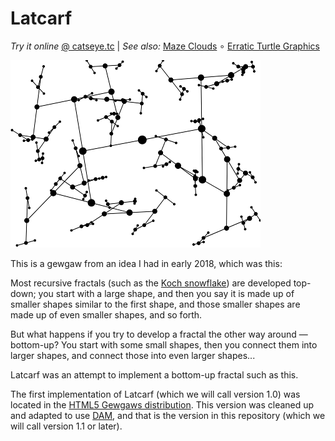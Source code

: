 Latcarf
=======

_Try it online_ [@ catseye.tc](https://catseye.tc/installation/Latcarf)
| _See also:_ [Maze Clouds](https://github.com/catseye/Maze-Clouds#readme)
∘ [Erratic Turtle Graphics](https://github.com/catseye/Erratic-Turtle-Graphics#readme)

![screenshot](images/latcarf1.png?raw=true)

This is a gewgaw from an idea I had in early 2018, which was this:

Most recursive fractals (such as the [Koch snowflake][]) are developed
top-down; you start with a large shape, and then you say it is
made up of smaller shapes similar to the first shape, and those
smaller shapes are made up of even smaller shapes, and so forth.

But what happens if you try to develop a fractal the other way around —
bottom-up?  You start with some small shapes, then you connect them
into larger shapes, and connect those into even larger shapes...

Latcarf was an attempt to implement a bottom-up fractal such as this.

The first implementation of Latcarf (which we will call version 1.0) was
located in the [HTML5 Gewgaws distribution][].  This version was cleaned
up and adapted to use [DAM][], and that is the version in this repository
(which we will call version 1.1 or later).

[HTML5 Gewgaws distribution]: https://catseye.tc/distribution/HTML5%20Gewgaws%20distribution
[DAM]: https://catseye.tc/node/DAM
[Koch snowflake]: https://en.wikipedia.org/wiki/Koch_snowflake
